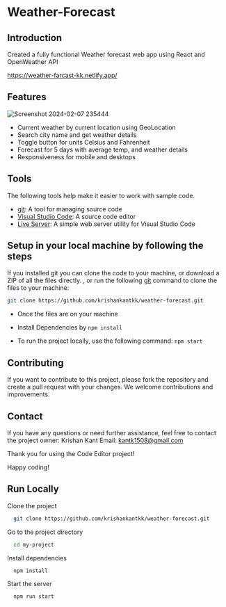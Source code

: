 

# Weather-Forecast

## Introduction 
Created a fully functional Weather forecast web app using React and OpenWeather API 

https://weather-farcast-kk.netlify.app/

## Features

![Screenshot 2024-02-07 235444](https://github.com/krishankantkk/weather-forecast/assets/93835021/ad0002ff-0967-473f-878f-6c876a982347)

- Current weather by current location using GeoLocation
- Search city name and get weather details
- Toggle button for units Celsius and Fahrenheit
- Forecast for 5 days with average temp, and weather details
- Responsiveness for mobile and desktops 

## Tools

The following tools help make it easier to work with sample code.

- [git](https://git-scm.com/downloads): A tool for managing source code
- [Visual Studio Code](https://code.visualstudio.com/): A source code editor
- [Live Server](https://marketplace.visualstudio.com/items?itemName=ritwickdey.LiveServer): A simple web server utility for Visual Studio Code


## Setup in your local machine by following the steps

If you installed git you can clone the code to your machine, or download a ZIP of all the files directly.
, or run the following [git](https://git-scm.com/downloads) command to clone the files to your machine:

```bash
git clone https://github.com/krishankantkk/weather-forecast.git
```

- Once the files are on your machine

- Install Dependencies by ``` npm install ```

- To run the project locally, use the following command: ```npm start```



## Contributing

If you want to contribute to this project, please fork the repository and create a pull request with your changes. We welcome contributions and improvements.

## Contact
If you have any questions or need further assistance, feel free to contact the project owner:
Krishan Kant
Email: kantk1508@gmail.com

Thank you for using the Code Editor project!

Happy coding!

## Run Locally

Clone the project

```bash
  git clone https://github.com/krishankantkk/weather-forecast.git
```

Go to the project directory

```bash
  cd my-project
```

Install dependencies

```bash
  npm install
```

Start the server

```bash
  npm run start
```


